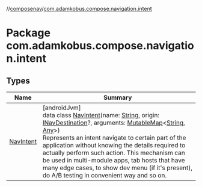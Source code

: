 //[composenav](../../index.md)/[com.adamkobus.compose.navigation.intent](index.md)

# Package com.adamkobus.compose.navigation.intent

## Types

| Name | Summary |
|---|---|
| [NavIntent](-nav-intent/index.md) | [androidJvm]<br>data class [NavIntent](-nav-intent/index.md)(name: [String](https://kotlinlang.org/api/latest/jvm/stdlib/kotlin/-string/index.html), origin: [INavDestination](../com.adamkobus.compose.navigation.destination/-i-nav-destination/index.md)?, arguments: [MutableMap](https://kotlinlang.org/api/latest/jvm/stdlib/kotlin.collections/-mutable-map/index.html)&lt;[String](https://kotlinlang.org/api/latest/jvm/stdlib/kotlin/-string/index.html), [Any](https://kotlinlang.org/api/latest/jvm/stdlib/kotlin/-any/index.html)&gt;)<br>Represents an intent navigate to certain part of the application without knowing the details required to actually perform such action. This mechanism can be used in multi-module apps, tab hosts that have many edge cases, to show dev menu (if it's present), do A/B testing in convenient way and so on. |
